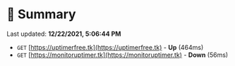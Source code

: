 # 📖 Summary
Last updated: **12/22/2021, 5:06:44 PM**

- `GET` [https://uptimerfree.tk](https://uptimerfree.tk) - **Up** (464ms)
- `GET` [https://monitoruptimer.tk](https://monitoruptimer.tk) - **Down** (56ms)
